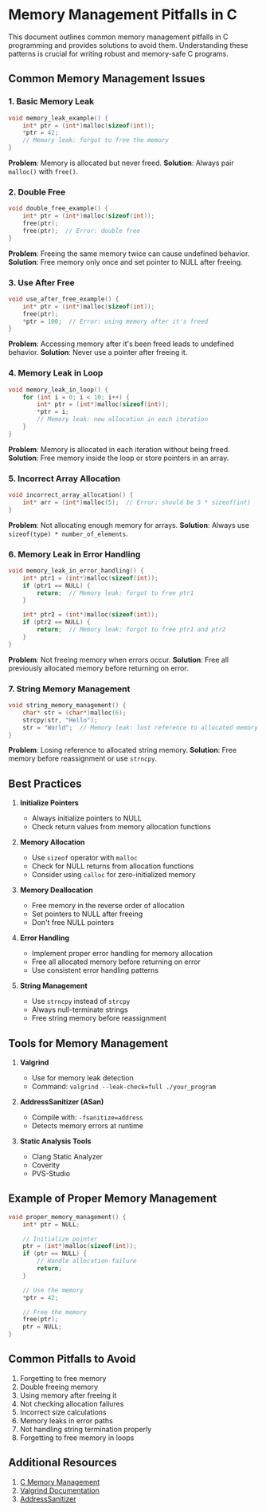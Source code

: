 # Memory Management Pitfalls in C

This document outlines common memory management pitfalls in C programming and provides solutions to avoid them. Understanding these patterns is crucial for writing robust and memory-safe C programs.

## Common Memory Management Issues

### 1. Basic Memory Leak
```c
void memory_leak_example() {
    int* ptr = (int*)malloc(sizeof(int));
    *ptr = 42;
    // Memory leak: forgot to free the memory
}
```
**Problem**: Memory is allocated but never freed.
**Solution**: Always pair `malloc()` with `free()`.

### 2. Double Free
```c
void double_free_example() {
    int* ptr = (int*)malloc(sizeof(int));
    free(ptr);
    free(ptr);  // Error: double free
}
```
**Problem**: Freeing the same memory twice can cause undefined behavior.
**Solution**: Free memory only once and set pointer to NULL after freeing.

### 3. Use After Free
```c
void use_after_free_example() {
    int* ptr = (int*)malloc(sizeof(int));
    free(ptr);
    *ptr = 100;  // Error: using memory after it's freed
}
```
**Problem**: Accessing memory after it's been freed leads to undefined behavior.
**Solution**: Never use a pointer after freeing it.

### 4. Memory Leak in Loop
```c
void memory_leak_in_loop() {
    for (int i = 0; i < 10; i++) {
        int* ptr = (int*)malloc(sizeof(int));
        *ptr = i;
        // Memory leak: new allocation in each iteration
    }
}
```
**Problem**: Memory is allocated in each iteration without being freed.
**Solution**: Free memory inside the loop or store pointers in an array.

### 5. Incorrect Array Allocation
```c
void incorrect_array_allocation() {
    int* arr = (int*)malloc(5);  // Error: should be 5 * sizeof(int)
}
```
**Problem**: Not allocating enough memory for arrays.
**Solution**: Always use `sizeof(type) * number_of_elements`.

### 6. Memory Leak in Error Handling
```c
void memory_leak_in_error_handling() {
    int* ptr1 = (int*)malloc(sizeof(int));
    if (ptr1 == NULL) {
        return;  // Memory leak: forgot to free ptr1
    }

    int* ptr2 = (int*)malloc(sizeof(int));
    if (ptr2 == NULL) {
        return;  // Memory leak: forgot to free ptr1 and ptr2
    }
}
```
**Problem**: Not freeing memory when errors occur.
**Solution**: Free all previously allocated memory before returning on error.

### 7. String Memory Management
```c
void string_memory_management() {
    char* str = (char*)malloc(6);
    strcpy(str, "Hello");
    str = "World";  // Memory leak: lost reference to allocated memory
}
```
**Problem**: Losing reference to allocated string memory.
**Solution**: Free memory before reassignment or use `strncpy`.

## Best Practices

1. **Initialize Pointers**
   - Always initialize pointers to NULL
   - Check return values from memory allocation functions

2. **Memory Allocation**
   - Use `sizeof` operator with `malloc`
   - Check for NULL returns from allocation functions
   - Consider using `calloc` for zero-initialized memory

3. **Memory Deallocation**
   - Free memory in the reverse order of allocation
   - Set pointers to NULL after freeing
   - Don't free NULL pointers

4. **Error Handling**
   - Implement proper error handling for memory allocation
   - Free all allocated memory before returning on error
   - Use consistent error handling patterns

5. **String Management**
   - Use `strncpy` instead of `strcpy`
   - Always null-terminate strings
   - Free string memory before reassignment

## Tools for Memory Management

1. **Valgrind**
   - Use for memory leak detection
   - Command: `valgrind --leak-check=full ./your_program`

2. **AddressSanitizer (ASan)**
   - Compile with: `-fsanitize=address`
   - Detects memory errors at runtime

3. **Static Analysis Tools**
   - Clang Static Analyzer
   - Coverity
   - PVS-Studio

## Example of Proper Memory Management

```c
void proper_memory_management() {
    int* ptr = NULL;

    // Initialize pointer
    ptr = (int*)malloc(sizeof(int));
    if (ptr == NULL) {
        // Handle allocation failure
        return;
    }

    // Use the memory
    *ptr = 42;

    // Free the memory
    free(ptr);
    ptr = NULL;
}
```

## Common Pitfalls to Avoid

1. Forgetting to free memory
2. Double freeing memory
3. Using memory after freeing it
4. Not checking allocation failures
5. Incorrect size calculations
6. Memory leaks in error paths
7. Not handling string termination properly
8. Forgetting to free memory in loops

## Additional Resources

1. [C Memory Management](https://en.wikipedia.org/wiki/C_dynamic_memory_allocation)
2. [Valgrind Documentation](https://valgrind.org/docs/manual/manual.html)
3. [AddressSanitizer](https://clang.llvm.org/docs/AddressSanitizer.html)